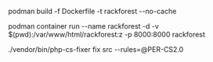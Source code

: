 podman build -f Dockerfile -t rackforest --no-cache

podman container run --name rackforest -d -v $(pwd):/var/www/html/rackforest:z -p 8000:8000 rackforest

./vendor/bin/php-cs-fixer fix src --rules=@PER-CS2.0
